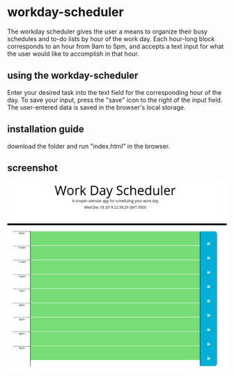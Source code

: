 # workday-scheduler

The workday scheduler gives the user a means to organize their busy schedules and to-do lists by hour of the work day. Each hour-long block corresponds to an hour from 9am to 5pm, and accepts a text input for what the user would like to accomplish in that hour. 

## using the workday-scheduler

Enter your desired task into the text field for the corresponding hour of the day. To save your input, press the "save" icon to the right of the input field. The user-entered data is saved in the browser's local storage.

## installation guide

download the folder and run "index.html" in the browser.

## screenshot

![Screenshot of the Workday Scheduler](./assets/workday-scheduler-screenshot.png)